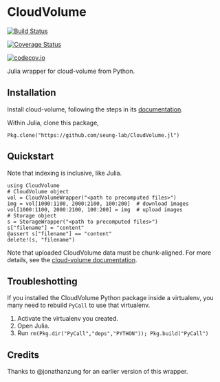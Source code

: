 # CloudVolume

[![Build Status](https://travis-ci.org/macrintr/CloudVolume.jl.svg?branch=master)](https://travis-ci.org/macrintr/CloudVolume.jl)

[![Coverage Status](https://coveralls.io/repos/macrintr/CloudVolume.jl/badge.svg?branch=master&service=github)](https://coveralls.io/github/macrintr/CloudVolume.jl?branch=master)

[![codecov.io](http://codecov.io/github/macrintr/CloudVolume.jl/coverage.svg?branch=master)](http://codecov.io/github/macrintr/CloudVolume.jl?branch=master)

Julia wrapper for cloud-volume from Python.

## Installation  
Install cloud-volume, following the steps in its [documentation](https://github.com/seung-lab/cloud-volume#cloud-volume).

Within Julia, clone this package,
```
Pkg.clone("https://github.com/seung-lab/CloudVolume.jl")
```

## Quickstart
Note that indexing is inclusive, like Julia.
```
using CloudVolume
# CloudVolume object
vol = CloudVolumeWrapper("<path to precomputed files>")
img = vol[1000:1100, 2000:2100, 100:200]  # download images
vol[1000:1100, 2000:2100, 100:200] = img  # upload images
# Storage object
s = StorageWrapper("<path to precomputed files>")
s["filename"] = "content"
@assert s["filename"] == "content"
delete!(s, "filename")
```

Note that uploaded CloudVolume data must be chunk-aligned. For more details, see the [cloud-volume documentation](https://github.com/seung-lab/cloud-volume#cloud-volume).

## Troubleshotting  
If you installed the CloudVolume Python package inside a virtualenv, you many need to rebuild `PyCall` to use that virtualenv.
1. Activate the virtualenv you created.
1. Open Julia.
1. Run `rm(Pkg.dir("PyCall","deps","PYTHON")); Pkg.build("PyCall")`

## Credits
Thanks to @jonathanzung for an earlier version of this wrapper.
